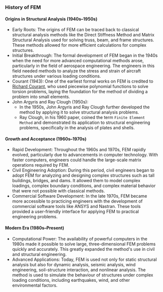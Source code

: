 ### History of FEM

#### Origins in Structural Analysis (1940s–1950s)

- Early Roots: The origins of FEM can be traced back to classical structural analysis methods like
the Direct Stiffness Method and Matrix Structural Analysis used for solving truss, beam, and
frame structures. These methods allowed for more efficient calculations for complex structures.
- Initial Breakthrough: The formal development of FEM began in the 1940s when the need for more
advanced computational methods arose, particularly in the field of aerospace engineering. The
engineers in this field needed methods to analyze the stress and strain of aircraft structures
under various loading conditions.
- Courant (1943): One of the earliest formal works on FEM is credited to [Richard Courant](put.link.here),
who used piecewise polynomial functions to solve torsion problems, laying the foundation for the
method of dividing a problem into small elements.
- John Argyris and Ray Clough (1950s): 
   - In the 1950s, John Argyris and Ray Clough further developed the method by applying it to
   solve structural analysis problems. 
   - Ray Clough, in his 1960 paper, coined the term `Finite Element Method` and demonstrated
   its application to structural engineering problems, specifically in the analysis of plates
   and shells.

#### Growth and Acceptance (1960s–1970s)

- Rapid Development: Throughout the 1960s and 1970s, FEM rapidly evolved, particularly due to advancements
in computer technology. With faster computers, engineers could handle the large-scale matrix operations
required by FEM.
- Civil Engineering Adoption: During this period, civil engineers began to adopt FEM for analyzing and
designing complex structures such as tall buildings, bridges, and dams. It allowed them to model complex
loadings, complex boundary conditions, and complex material behavior that were not possible with classical
methods.
- Commercial Software Development: In the late 1970s, FEM became more accessible to practicing engineers
with the development of commercial software tools like ANSYS and Nastran. These tools provided a
user-friendly interface for applying FEM to practical engineering problems.

#### Modern Era (1980s–Present)

- Computational Power: The availability of powerful computers in the 1980s made it possible to solve
large, three-dimensional FEM problems quickly and accurately. This greatly expanded the method's use
in civil and structural engineering.
- Advanced Applications: Today, FEM is used not only for static structural analysis but also for
dynamic analysis, seismic analysis, wind engineering, soil-structure interaction, and nonlinear
analysis. The method is used to simulate the behaviour of structures under complex loading conditions,
including earthquakes, wind, and other environmental factors.
